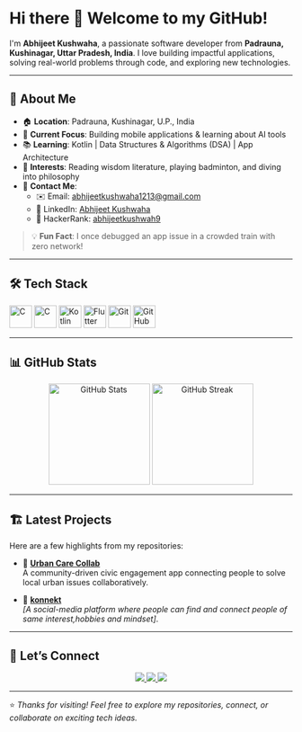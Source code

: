 # Hi there 👋 Welcome to my GitHub!

I'm **Abhijeet Kushwaha**, a passionate software developer from **Padrauna, Kushinagar, Uttar Pradesh, India**. I love building impactful applications, solving real-world problems through code, and exploring new technologies.

---

## 🚀 About Me

- 🏠 **Location**: Padrauna, Kushinagar, U.P., India  
- 📱 **Current Focus**: Building mobile applications & learning about AI tools 
- 📚 **Learning**: Kotlin | Data Structures & Algorithms (DSA) | App Architecture  
- 🧠 **Interests**: Reading wisdom literature, playing badminton, and diving into philosophy  
- 💌 **Contact Me**:
  - ✉️ Email: [abhijeetkushwaha1213@gmail.com](mailto:abhijeetkushwaha1213@gmail.com)
  - 💼 LinkedIn: [Abhijeet Kushwaha](https://www.linkedin.com/in/abhijeet-kushwaha-a76660310)
  - 🌟 HackerRank: [abhijeetkushwah9](https://www.hackerrank.com/profile/abhijeetkushwah9)

> 💡 **Fun Fact**: I once debugged an app issue in a crowded train with zero network!

---

## 🛠️ Tech Stack

<p align="left">
  <img src="https://cdn.jsdelivr.net/gh/devicons/devicon/icons/c/c-original.svg" alt="C" width="40" height="40"/>
   <img src="https://cdn.jsdelivr.net/gh/devicons/devicon/icons/c++/c++-original.svg" alt="C" width="40" height="40"/>
  <img src="https://cdn.jsdelivr.net/gh/devicons/devicon/icons/kotlin/kotlin-original.svg" alt="Kotlin" width="40" height="40"/>
  <img src="https://cdn.jsdelivr.net/gh/devicons/devicon/icons/flutter/flutter-original.svg" alt="Flutter" width="40" height="40"/>
  <img src="https://cdn.jsdelivr.net/gh/devicons/devicon/icons/git/git-original.svg" alt="Git" width="40" height="40"/>
  <img src="https://cdn.jsdelivr.net/gh/devicons/devicon/icons/github/github-original.svg" alt="GitHub" width="40" height="40"/>
</p>

---

## 📊 GitHub Stats

<p align="center">
  <img src="https://github-readme-stats.vercel.app/api?username=AbhijeetKushwaha1213&show_icons=true&theme=tokyonight" alt="GitHub Stats" height="180"/>
  <img src="https://github-readme-streak-stats.herokuapp.com/?user=AbhijeetKushwaha1213&theme=tokyonight" alt="GitHub Streak" height="180"/>
</p>

---

## 🏗️ Latest Projects

Here are a few highlights from my repositories:

- 🔧 **[Urban Care Collab](https://github.com/AbhijeetKushwaha1213/urban-care-collab-main)**  
  A community-driven civic engagement app connecting people to solve local urban issues collaboratively.

- 🚧 **[konnekt](https://github.com/AbhijeetKushwaha1213/kaneekt.git)**  
  _[A social-media platform where people can find and connect people of same interest,hobbies and mindset]_.


---

## 🤝 Let’s Connect

<p align="center">
  <a href="https://www.linkedin.com/in/abhijeet-kushwaha-a76660310/">
    <img src="https://img.shields.io/badge/LinkedIn-blue?style=for-the-badge&logo=linkedin&logoColor=white"/>
  </a>
  <a href="https://www.hackerrank.com/profile/abhijeetkushwah9">
    <img src="https://img.shields.io/badge/HackerRank-green?style=for-the-badge&logo=hackerrank&logoColor=white"/>
  </a>
  <a href="mailto:abhijeetkushwaha1213@gmail.com">
    <img src="https://img.shields.io/badge/Email-red?style=for-the-badge&logo=gmail&logoColor=white"/>
  </a>
</p>

---

⭐️ *Thanks for visiting! Feel free to explore my repositories, connect, or collaborate on exciting tech ideas.*

